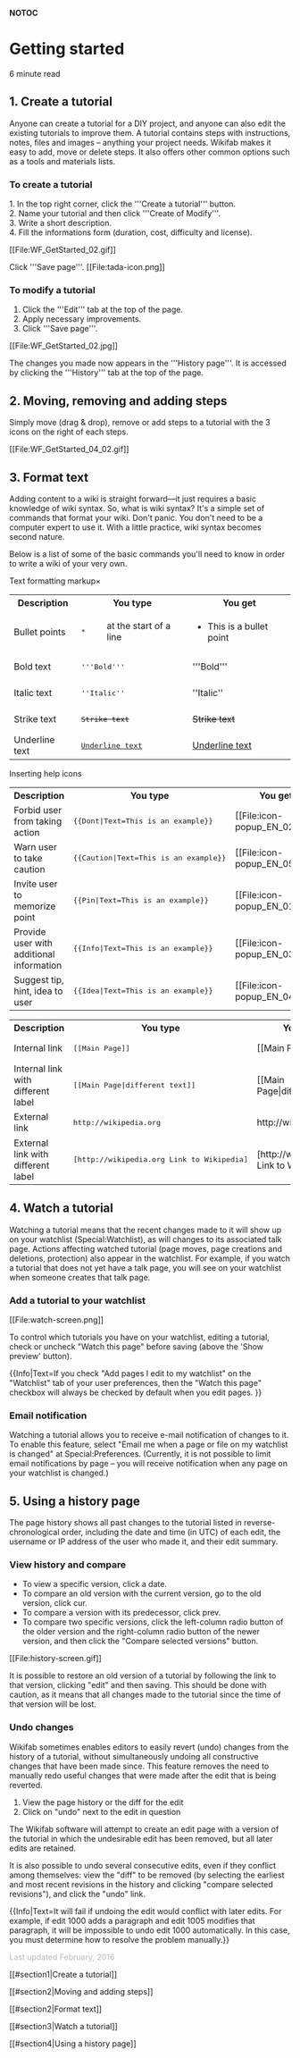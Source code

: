 __NOTOC__
<div class="hello-world-section">
<div class="container">
<h1 class="contribute-title"><span class="mw-headline" id="Help">Getting started<span id="role"></span></span></h1>
<p class="help-subtitle"><span class="glyphicon glyphicon-time"></span> 6 minute read</p>
</div>
</div>
<div class="container hello-world-page">
<div class="row">
<div class="col-md-8" role="main">
<h2 id="section1" class="contribuer-subtitle-first">1. Create a tutorial</h2>
Anyone can create a tutorial for a DIY project, and anyone can also edit the existing tutorials to improve them. A tutorial contains steps with instructions, notes, files and images – anything your project needs. Wikifab makes it easy to add, move or delete steps. It also offers other common options such as a tools and materials lists.

<h3>To create a tutorial</h3>
1. In the top right corner, click the '''Create a tutorial''' button.<br>
2. Name your tutorial and then click '''Create of Modify'''.<br>
3. Write a short description.<br>
4. Fill the informations form (duration, cost, difficulty and license).<br>

<p class="hello-world-img">[[File:WF_GetStarted_02.gif]]</p>

Click '''Save page'''. [[File:tada-icon.png]]

<h3>To modify a tutorial</h3>

1. Click the '''Edit''' tab at the top of the page.<br>
2. Apply necessary improvements.<br>
3. Click '''Save page'''.<br>

<p class="hello-world-img">[[File:WF_GetStarted_02.jpg]]</p>

The changes you made now appears in the '''History page'''. It is accessed by clicking the '''History''' tab at the top of the page.

<h2 id="section2" class="contribuer-subtitle">2. Moving, removing and adding steps</h2>

Simply move (drag & drop), remove or add steps to a tutorial with the 3 icons on the right of each steps.

<p class="hello-world-img">[[File:WF_GetStarted_04_02.gif]]</p>

<h2 id="section3" class="contribuer-subtitle">3. Format text</h2>

Adding content to a wiki is straight forward—it just requires a basic knowledge of wiki syntax. So, what is wiki syntax? It's a simple set of commands that format your wiki. Don't panic. You don't need to be a computer expert to use it. With a little practice, wiki syntax becomes second nature.

Below is a list of some of the basic commands you'll need to know in order to write a wiki of your very own.

<p class="modal-subtitle">Text formatting markup<span class="close" data-dismiss="modal" aria-hidden="true">&times;</span></p>
<table class="table table-bordered">
        <tr>
          <th>Description</th>
          <th>You type</th>
          <th>You get</th>
        </tr>
        <tr>
          <td>Bullet points</td>
          <td><div style="width:36px; float:left; margin-right:10px"><pre>*</pre></div> at the start of a line</td>
          <td><ul><li>This is a bullet point</li></ul></td>
        </tr>
        <tr>
          <td>Bold text</td>
          <td><pre>'''Bold'''</pre></td>
          <td>'''Bold'''</td>
        </tr>
        <tr>
          <td>Italic text</td>
          <td><pre>''Italic''</pre></td>
          <td>''Italic''</td>
        </tr>
        <tr>
          <td>Strike text</td>
          <td><pre><s>Strike text</s></pre></td>
          <td><s>Strike text</s></td>
        </tr>
        <tr>
          <td>Underline text</td>
          <td><pre><u>Underline text</u></pre></td>
          <td><u>Underline text</u></td>
        </tr>
    </table>
<p class="modal-subtitle">Inserting help icons</p>
<table class="table table-bordered">
        <tr>
          <th>Description</th>
          <th>You type</th>
          <th>You get</th>
        </tr>
        <tr>
          <td>Forbid user from taking action</td>
          <td><pre>{{Dont|Text=This is an example}}</pre></td>
          <td>[[File:icon-popup_EN_02.jpg]]</td>
        </tr>
        <tr>
          <td>Warn user to take caution</td>
          <td><pre>{{Caution|Text=This is an example}}</pre></td>
          <td>[[File:icon-popup_EN_05.jpg]]</td>
        </tr>
        <tr>
          <td>Invite user to memorize point</td>
          <td><pre>{{Pin|Text=This is an example}}</pre></td>
          <td>[[File:icon-popup_EN_01.jpg]]</td>
        </tr>
        <tr>
          <td>Provide user with additional information</td>
          <td><pre>{{Info|Text=This is an example}}</pre></td>
          <td>[[File:icon-popup_EN_03.jpg]]</td>
        </tr>
        <tr>
          <td>Suggest tip, hint, idea to user</td>
          <td><pre>{{Idea|Text=This is an example}}</pre></td>
          <td>[[File:icon-popup_EN_04.jpg]]</td>
        </tr>
    </table>

<table class="table table-bordered">
        <tr>
          <th>Description</th>
          <th>You type</th>
          <th>You get</th>
        </tr>
        <tr>
          <td>Internal link</td>
          <td><pre>[[Main Page]]</pre></td>
          <td>[[Main Page]]</td>
        </tr>
        <tr>
          <td>Internal link with different label</td>
          <td><pre>[[Main Page|different text]]</pre></td>
          <td>[[Main Page|different text]]</td>
        </tr>
<tr>
<td>External link</td>
<td><pre>http://wikipedia.org</pre></td>
<td>http://wikipedia.org</td>
</tr>
<tr>
<td>External link with different label</td>
<td><pre>[http://wikipedia.org Link to Wikipedia]</pre></td>
<td>[http://wikipedia.org Link to Wikipedia]</td>
</tr>
</table>

<h2 id="section4" class="contribuer-subtitle">4. Watch a tutorial</h2>

Watching a tutorial means that the recent changes made to it will show up on your watchlist (Special:Watchlist), as will changes to its associated talk page. Actions affecting watched tutorial (page moves, page creations and deletions, protection) also appear in the watchlist. For example, if you watch a tutorial that does not yet have a talk page, you will see on your watchlist when someone creates that talk page.

<h3>Add a tutorial to your watchlist</h3>

<p class="hello-world-img">[[File:watch-screen.png]]</p>

To control which tutorials you have on your watchlist, editing a tutorial, check or uncheck "Watch this page" before saving (above the 'Show preview' button).

{{Info|Text=If you check "Add pages I edit to my watchlist" on the "Watchlist" tab of your user preferences, then the "Watch this page" checkbox will always be checked by default when you edit pages. }}

<h3>Email notification</h3>

Watching a tutorial allows you to receive e-mail notification of changes to it. To enable this feature, select "Email me when a page or file on my watchlist is changed" at Special:Preferences. (Currently, it is not possible to limit email notifications by page – you will receive notification when any page on your watchlist is changed.)

<h2 id="section5" class="contribuer-subtitle">5. Using a history page</h2>

The page history shows all past changes to the tutorial listed in reverse-chronological order, including the date and time (in UTC) of each edit, the username or IP address of the user who made it, and their edit summary.
 
<h3>View history and compare</h3>

* To view a specific version, click a date.
* To compare an old version with the current version, go to the old version, click cur.
* To compare a version with its predecessor, click prev.
* To compare two specific versions, click the left-column radio button of the older version and the right-column radio button of the newer version, and then click the "Compare selected versions" button.

<p class="hello-world-img">[[File:history-screen.gif]]</p>

It is possible to restore an old version of a tutorial by following the link to that version, clicking "edit" and then saving. This should be done with caution, as it means that all changes made to the tutorial since the time of that version will be lost.

<h3>Undo changes</h3>

Wikifab sometimes enables editors to easily revert (undo) changes from the history of a tutorial, without simultaneously undoing all constructive changes that have been made since. This feature removes the need to manually redo useful changes that were made after the edit that is being reverted. 

1. View the page history or the diff for the edit<br>
2. Click on "undo" next to the edit in question

The Wikifab software will attempt to create an edit page with a version of the tutorial in which the undesirable edit has been removed, but all later edits are retained.

It is also possible to undo several consecutive edits, even if they conflict among themselves: view the "diff" to be removed (by selecting the earliest and most recent revisions in the history and clicking "compare selected revisions"), and click the "undo" link.

{{Info|Text=It will fail if undoing the edit would conflict with later edits. For example, if edit 1000 adds a paragraph and edit 1005 modifies that paragraph, it will be impossible to undo edit 1000 automatically. In this case, you must determine how to resolve the problem manually.}}


<p style="color:#bbb">Last updated February, 2016</p>

</div>
<div class="col-md-4" role="complementary">
<p class="hello-world-menu">[[#section1|Create a tutorial]]</p>
<p class="hello-world-menu">[[#section2|Moving and adding steps]]</p>
<p class="hello-world-menu">[[#section2|Format text]]</p>
<p class="hello-world-menu">[[#section3|Watch a tutorial]]</p>
<p class="hello-world-menu">[[#section4|Using a history page]]</p>
</div>
</div>
</div>
